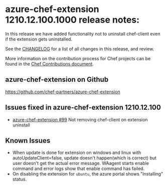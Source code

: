 <!---
This file is reset every time a new release is done. The contents of this file are for the currently unreleased version.

Example Note:

## Example Heading
Details about the thing that changed that needs to get included in the Release Notes in markdown.
-->

# azure-chef-extension 1210.12.100.1000 release notes:
In this release we have added functionality not to uninstall chef-client even if the extension gets uninstalled.

See the [CHANGELOG](https://github.com/chef-partners/azure-chef-extension/blob/master/CHANGELOG.md) for a list of all changes in this release, and review.

More information on the contribution process for Chef projects can be found in the [Chef Contributions document](https://docs.chef.io/community_contributions.html).

## azure-chef-extension on Github
https://github.com/chef-partners/azure-chef-extension

## Issues fixed in azure-chef-extension 1210.12.100

* [azure-chef-extension #99](https://github.com/chef-partners/azure-chef-extension/pull/99) Not removing chef-client on extension uninstall

## Known Issues
* When update is done for extension on windows and linux with autoUpdateClient=false, update doesn't happen(which is correct) but user doesn't get the actual error message. WAagent starts enable command and error logs show that enable command has failed.
* On disabling the extension for `ubuntu`, the azure portal shows "Installing" status.
